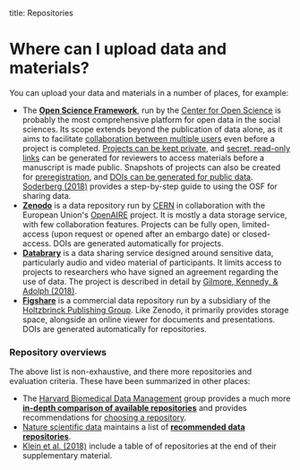 title: Repositories

# Where can I upload data and materials?

You can upload your data and materials in a number of places, for example:

* The [**Open Science Framework**](https://osf.io/), run by the [Center for Open Science](https://cos.io) is probably the most comprehensive platform for open data in the social sciences. Its scope extends beyond the publication of data alone, as it aims to facilitate [collaboration between multiple users](http://help.osf.io/m/projects/c/167765) even before a project is completed. [Projects can be kept private](http://help.osf.io/m/projects/l/524048-control-your-privacy-settings), and [secret, read-only links](http://help.osf.io/s/support/m/links_forks/l/524049-create-a-view-only-link-for-a-project) can be generated for reviewers to access materials before a manuscript is made public. Snapshots of projects can also be created for [preregistration](../preregistration/how.md), and [DOIs can be generated for public data](http://help.osf.io/m/sharing/l/524208-create-dois-and-arks). [Soderberg (2018)](http://journals.sagepub.com/doi/full/10.1177/2515245918757689) provides a step-by-step guide to using the OSF for sharing data.
* [**Zenodo**](https://zenodo.org) is a data repository run by [CERN](https://home.cern/) in collaboration with the European Union's [OpenAIRE](https://www.openaire.eu/) project. It is mostly a data storage service, with few collaboration features. Projects can be fully open, limited-access (upon request or opened after an embargo date) or closed-access. DOIs are generated automatically for projects.
* [**Databrary**](https://databrary.org) is a data sharing service designed around sensitive data, particularly audio and video material of participants. It limits access to projects to researchers who have signed an agreement regarding the use of data. The project is described in detail by [Gilmore, Kennedy, & Adolph (2018)](http://journals.sagepub.com/doi/abs/10.1177/2515245917746500).
* [**Figshare**](https://figshare.com/) is a commercial data repository run by a subsidiary of the [Holtzbrinck Publishing Group](https://en.wikipedia.org/wiki/Holtzbrinck_Publishing_Group). Like Zenodo, it primarily provides storage space, alongside an online viewer for documents and presentations. DOIs are generated automatically for repositories.

### Repository overviews

The above list is non-exhaustive, and there more repositories and evaluation criteria. These have been summarized in other places:

* The [Harvard Biomedical Data Management](https://datamanagement.hms.harvard.edu/) group provides a much more [**in-depth comparison of available repositories**](https://datamanagement.hms.harvard.edu/overview-data-repositories) and provides recommendations for [choosing a repository](https://datamanagement.hms.harvard.edu/data-deposit-storage).
* [Nature scientific data](https://www.nature.com/sdata/) maintains a list of [**recommended data repositories**](https://www.nature.com/sdata/policies/repositories#social).
* [Klein et al. (2018)](https://psyarxiv.com/rtygm) include a table of of repositories at the end of their supplementary material.
